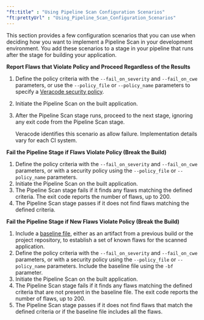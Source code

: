 ```yaml
---
"ft:title" : "Using Pipeline Scan Configuration Scenarios"
"ft:prettyUrl" : "Using_Pipeline_Scan_Configuration_Scenarios"
---
```

This section provides a few configuration scenarios that you can use when deciding how you want to implement a Pipeline Scan in your development environment. You add these scenarios to a stage in your pipeline that runs after the stage for building your application.

<p font-size="13pt"><b>Report Flaws that Violate Policy and Proceed Regardless of the Results</b></p>

1.  Define the policy criteria with the `--fail_on_severity` and `--fail_on_cwe` parameters, or use the `--policy_file` or `--policy_name` parameters to specify a [Veracode security policy](https://docs.veracode.com/r/c_appsec_policies).
2.  Initiate the Pipeline Scan on the built application.
3.  After the Pipeline Scan stage runs, proceed to the next stage, ignoring any exit code from the Pipeline Scan stage.

    Veracode identifies this scenario as allow failure. Implementation details vary for each CI system.

<p font-size="13pt"><b>Fail the Pipeline Stage if Flaws Violate Policy (Break the Build)</b></p>

1.  Define the policy criteria with the `--fail_on_severity` and `--fail_on_cwe` parameters, or with a security policy using the `--policy_file` or `--policy_name` parameters.
2.  Initiate the Pipeline Scan on the built application.
3.  The Pipeline Scan stage fails if it finds any flaws matching the defined criteria. The exit code reports the number of flaws, up to 200.
4.  The Pipeline Scan stage passes if it does not find flaws matching the defined criteria.

<p font-size="13pt"><b>Fail the Pipeline Stage if New Flaws Violate Policy (Break the Build)</b></p>

1.  Include a [baseline file](01_getstarted_pipeline_scan/06_c_about_pipeline_baseline_file.md), either as an artifact from a previous build or the project repository, to establish a set of known flaws for the scanned application.
2.  Define the policy criteria with the `--fail_on_severity` and `--fail_on_cwe` parameters, or with a security policy using the `--policy_file` or `--policy_name` parameters. Include the baseline file using the `-bf` parameter.
3.  Initiate the Pipeline Scan on the built application.
4.  The Pipeline Scan stage fails if it finds any flaws matching the defined criteria that are not present in the baseline file. The exit code reports the number of flaws, up to 200.
5.  The Pipeline Scan stage passes if it does not find flaws that match the defined criteria or if the baseline file includes all the flaws.

